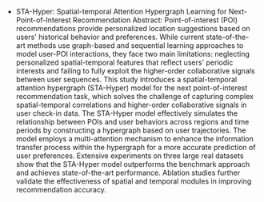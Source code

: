 * STA-Hyper: Spatial-temporal Attention Hypergraph Learning for Next-Point-of-Interest Recommendation
Abstract: Point-of-interest (POI) recommendations provide personalized location suggestions based on users' historical behavior and preferences. While current state-of-the-art methods use graph-based and sequential learning approaches to model user-POI interactions, they face two main limitations: neglecting personalized spatial-temporal features that reflect users' periodic interests and failing to fully exploit the higher-order collaborative signals between user sequences. This study introduces a spatial-temporal attention hypergraph (STA-Hyper) model for the next point-of-interest recommendation task, which solves the challenge of capturing complex spatial-temporal correlations and higher-order collaborative signals in user check-in data. The STA-Hyper model effectively simulates the relationship between POIs and user behaviors across regions and time periods by constructing a hypergraph based on user trajectories. The model employs a multi-attention mechanism to enhance the information transfer process within the hypergraph for a more accurate prediction of user preferences. Extensive experiments on three large real datasets show that the STA-Hyper model outperforms the benchmark approach and achieves state-of-the-art performance. Ablation studies further validate the effectiveness of spatial and temporal modules in improving recommendation accuracy.  
